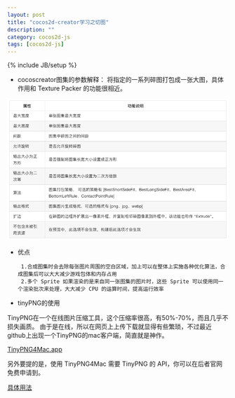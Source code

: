 ```yaml
---
layout: post
title: "cocos2d-creator学习之切图"
description: ""
category: cocos2d-js
tags: [cocos2d-js]
---
```

{% include JB/setup %}

 - cocoscreator图集的参数解释：
将指定的一系列碎图打包成一张大图，具体作用和 Texture Packer 的功能很相近。

![autoatlas][1]

 - 优点

        1.合成图集时会去除每张图片周围的空白区域，加上可以在整体上实施各种优化算法，合成图集后可以大大减少游戏包体和内存占用
        2.多个 Sprite 如果渲染的是来自同一张图集的图片时，这些 Sprite 可以使用同一个渲染批次来处理，大大减少 CPU 的运算时间，提高运行效率

 - tinyPNG的使用

TinyPNG在一个在线图片压缩工具，这个压缩率很高，有50%-70%，而且几乎不损失画质。 由于是在线，所以在网页上上传下载就显得有些繁琐，不过最近github上出现一个TinyPNG的mac客户端，简直就是神作。

[TinyPNG4Mac.app][2]

另外要提的是，使用 TinyPNG4Mac 需要 TinyPNG 的 API，你可以在后者官网免费申请到。

[具体用法][3]


  [1]: https://github.com/sanyuancap/sanyuancap.github.com/blob/master/assets/blogImg/cocos-creator/cocos-creator-autoatlas.png?raw=true
  [2]: https://github.com/kyleduo/TinyPNG4Mac
  [3]: https://sspai.com/post/41979